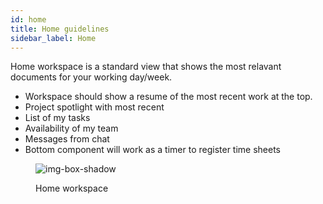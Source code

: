```yaml
---
id: home
title: Home guidelines
sidebar_label: Home
---
```


Home workspace is a standard view that shows the most relavant documents for your working day/week.

- Workspace should show a resume of the most recent work at the top.
- Project spotlight with most recent
- List of my tasks
- Availability of my team
- Messages from chat
- Bottom component will work as a timer to register time sheets




<figure>

![img-box-shadow](/img/design/design-home.png)
<figcaption>Home workspace</figcaption>
</figure>


